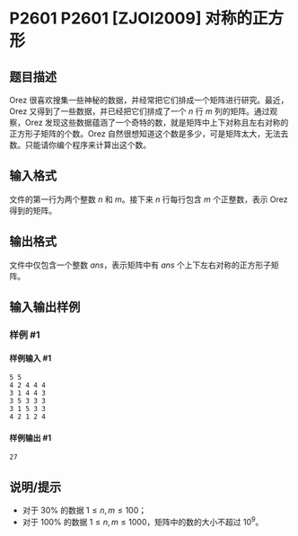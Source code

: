 # P2601 P2601 [ZJOI2009] 对称的正方形

## 题目描述

Orez 很喜欢搜集一些神秘的数据，并经常把它们排成一个矩阵进行研究。最近，Orez 又得到了一些数据，并已经把它们排成了一个 $n$ 行 $m$ 列的矩阵。通过观察，Orez 发现这些数据蕴涵了一个奇特的数，就是矩阵中上下对称且左右对称的正方形子矩阵的个数。Orez 自然很想知道这个数是多少，可是矩阵太大，无法去数。只能请你编个程序来计算出这个数。


## 输入格式

文件的第一行为两个整数 $n$ 和 $m$。接下来 $n$ 行每行包含 $m$ 个正整数，表示 Orez 得到的矩阵。


## 输出格式

文件中仅包含一个整数 $ans$，表示矩阵中有 $ans$ 个上下左右对称的正方形子矩阵。


## 输入输出样例

### 样例 #1

#### 样例输入 #1

```
5 5
4 2 4 4 4 
3 1 4 4 3 
3 5 3 3 3 
3 1 5 3 3 
4 2 1 2 4
```

#### 样例输出 #1

```
27
```

## 说明/提示

- 对于 $30\%$ 的数据 $1\le n,m\le 100$；
- 对于 $100\%$ 的数据 $1\le n,m\le 1000$，矩阵中的数的大小不超过 $10^9$。

